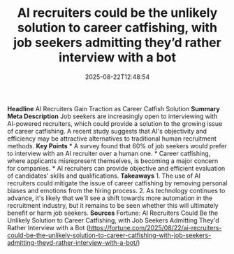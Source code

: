 ﻿---
title: "AI recruiters could be the unlikely solution to career catfishing, with job seekers admitting they’d rather interview with a bot"
date: "2025-08-22T12:48:54"
category: "Markets"
summary: ""
slug: "ai recruiters could be the unlikely solution to career catfi"
source_urls:
  - "https://fortune.com/2025/08/22/ai-recruiters-could-be-the-unlikely-solution-to-career-catfishing-with-job-seekers-admitting-theyd-rather-interview-with-a-bot/"
seo:
  title: "AI recruiters could be the unlikely solution to career catfishing, with job seekers admitting they’d rather interview with a bot | Hash n Hedge"
  description: ""
  keywords: ["news", "markets", "brief"]
---
**Headline** AI Recruiters Gain Traction as Career Catfish Solution  **Summary Meta Description** Job seekers are increasingly open to interviewing with AI-powered recruiters, which could provide a solution to the growing issue of career catfishing. A recent study suggests that AI's objectivity and efficiency may be attractive alternatives to traditional human recruitment methods.  **Key Points**  * A survey found that 60% of job seekers would prefer to interview with an AI recruiter over a human one. * Career catfishing, where applicants misrepresent themselves, is becoming a major concern for companies. * AI recruiters can provide objective and efficient evaluation of candidates' skills and qualifications.  **Takeaways** 1. The use of AI recruiters could mitigate the issue of career catfishing by removing personal biases and emotions from the hiring process. 2. As technology continues to advance, it's likely that we'll see a shift towards more automation in the recruitment industry, but it remains to be seen whether this will ultimately benefit or harm job seekers.  **Sources** Fortune: AI Recruiters Could Be the Unlikely Solution to Career Catfishing, with Job Seekers Admitting They'd Rather Interview with a Bot (https://fortune.com/2025/08/22/ai-recruiters-could-be-the-unlikely-solution-to-career-catfishing-with-job-seekers-admitting-theyd-rather-interview-with-a-bot/) 
